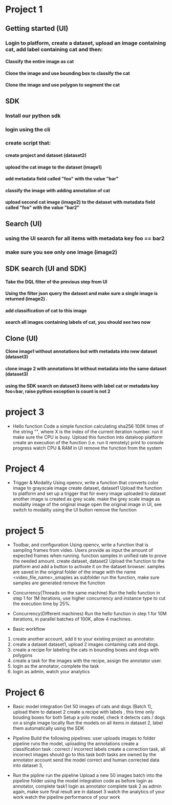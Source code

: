Project 1
=========
## Getting started (UI) 
### Login to platform, create a dataset, upload an image containing cat, add label containing cat and then: 
#### Classify the entire image as cat 
#### Clone the image and use bounding box to classify the cat 
#### Clone the image and use polygon to segment the cat 

## SDK 
### Install our python sdk 
### login using the cli 
### create script that: 
#### create project and dataset (dataset2) 
#### upload the cat image to the dataset (image1) 
#### add metadata field called "foo" with the value "bar" 
#### classify the image with adding annotation of cat
#### upload second cat image (image2) to the dataset with metadata field called "foo" with the value "bar2" 

## Search (UI) 
### using the UI search for all items with metadata key foo == bar2 
### make sure you see only one image (image2)

## SDK search (UI and SDK) 
#### Take the DQL filter of the previous step from UI 
#### Using the filter json query the dataset and make sure a single image is returned (image2) . 
#### add classification of cat to this image 
#### search all images containing labels of cat, you should see two now

## Clone (UI) 
#### Clone image1 without annotations but with metadata into new dataset (dataset3) 
#### clone image 2 with annotations bt without metadata into the same dataset (dataset3) 
#### using the SDK search on dataset3 items with label cat or metadata key foo=bar, raise python exception is count is not 2

project 3
=========
* Hello function 
Code a simple function calculating sha256 100K times of the string "", where X is the index of the current iteration number. run it make sure the CPU is busy. Upload this function into dataloop platform create an execution of the function (i.e. run it remotely) print to console progress watch CPU & RAM in UI remove the function from the system

Project 4
=========
* Trigger & Modality 
Using opencv, write a function that converts color image to grayscale image create dataset, dataset1 Upload the function to platform and set up a trigger that for every image uploaded to dataset another image is created as grey scale. make the grey scale image as modality image of the original image open the original image in UI, see switch to modality using the UI button remove the function

project 5
=========
* Toolbar, and configuration 
Using opencv, write a function that is sampling frames from video. Users provide as input the amount of expected frames when running. function samples in unified rate to prove the needed amount. create dataset, dataset2 Upload the function to the platform and add a button to activate it on the dataset browser. samples are saved in the original folder of the image with the name <video_file_name>_smaples as subfolder run the function, make sure samples are generated remove the function

* Concurrency(Threads on the same machine) 
Run the hello function in step 1 for 1M iterations, use higher concurrency and instance type to cut the execution time by 25%.

* Concurrency(Different machines) 
Run the hello function in step 1 for 10M iterations, in parallel batches of 100K, allow 4 machines.

* Basic workflow 
1. create another account, add it to your existing project as annotator. 
2. create a dataset dataset1, upload 2 images containing cats and dogs. 
3. create a recipe for labeling the cats in bounding boxes and dogs with polygons 
4. create a task for the images with the recipe, assign the annotator user. 
5. login as the annotator, complete the task 
6. login as admin, watch your analytics 

Project 6
=========
* Basic model integration
Get 50 images of cats and dogs (Batch 1),  upload them to dataset 2
create a recipe with labels , this time only bouding boxes for both 
Setup a yolo model, check it detects cats / dogs on a single image locally 
Run the models on all items in dataset 2, label them automatically using the SDK 

* Pipeline
Build the following pipelines: 
user uploads images to folder 
pipeline runs the model, uploading the annotations 
create a classification task : correct / incorrect labels 
create a correction task, all incorrect images should go to this task 
both tasks are owned by the annotator account 
send the model correct and human corrected data into dataset 3, 

* Run the pipline
run the pipeline
Upload a new 50 images batch into the pipeline folder using the model integration code as before
login as annotator, complete task1 
login as annotator complete task 2
as admin again, make sure final result are in dataset 3
watch the analytics of your work 
watch the pipeline performance of your work
